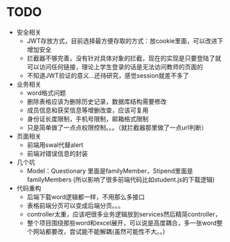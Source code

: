 # TODO
- 安全相关
    - JWT存放方式，目前选择最方便存取的方式：放cookie里面，可以改进下增加安全
    - 拦截器不够完善，没有针对具体对象的拦截，现在的实现是只要登陆了就可以访问任何链接，理论上学生登录的话是无法访问教师的页面的
    - 不知道JWT验证的意义...还待研究，感觉session就差不多了
- 业务相关
    - word格式问题
    - 删除表格应该为删除历史记录，数据库结构需要修改
    - 成员信息和获奖信息等增删改查，应该可复用
    - 身份证长度限制，手机号限制，邮箱格式限制
    - 只是简单做了一点点权限控制。。。（就拦截器那里做了一点url判断）
- 页面相关
    - 前端用swal代替alert
    - 前端对错误信息的封装
- 几个坑
    - Model：Questionary 里面是familyMember，Stipend里面是familyMembers (所以影响了很多前端代码比如student.js的下载逻辑)
- 代码重构
    - 后端下载word逻辑都一样，不用那么多接口
    - 表格前端分页可以变成后端分页。。。
    - controller太重，应该吧很多业务逻辑放到services然后精简controller，
    - 整个项目围绕那些word和excel展开，可以说是高度耦合，多一张word整个网站都要改，尝试能不能解耦(虽然可能性不大。。)